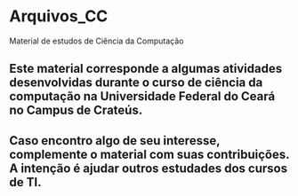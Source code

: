 # Arquivos_CC
Material de estudos de Ciência da Computação
## Este material corresponde a algumas atividades desenvolvidas durante o curso de ciência da computação na Universidade Federal do Ceará no Campus de Crateús.
## Caso encontro algo de seu interesse, complemente o material com suas contribuições. A intenção é ajudar outros estudades dos cursos de TI.
